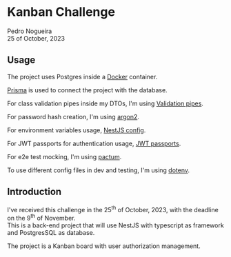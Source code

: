 # Kanban Challenge

Pedro Nogueira  
25 of October, 2023  

## Usage

The project uses Postgres inside a [Docker](https://www.docker.com/) container.  

[Prisma](https://www.prisma.io/) is used to connect the project with the database.  

For class validation pipes inside my DTOs, I'm using [Validation pipes](https://docs.nestjs.com/techniques/validation).  

For password hash creation, I'm using [argon2](https://www.npmjs.com/package/argon2).  

For environment variables usage, [NestJS config](https://docs.nestjs.com/techniques/configuration).  

For JWT passports for authentication usage, [JWT passports](https://docs.nestjs.com/security/authentication).  

For e2e test mocking, I'm using [pactum](https://pactumjs.github.io/).  

To use different config files in dev and testing, I'm using [dotenv](https://docs.nestjs.com/techniques/configuration).  

## Introduction

I've received this challenge in the 25<sup>th</sup> of October, 2023, with the deadline on the 9<sup>th</sup> of November.  
This is a back-end project that will use NestJS with typescript as framework and PostgresSQL as database.  

The project is a Kanban board with user authorization management.  